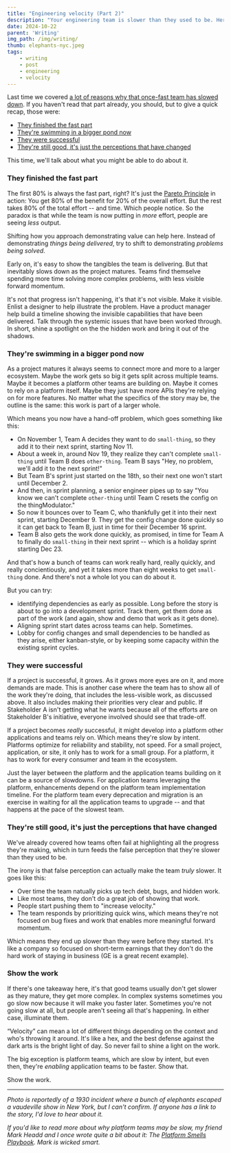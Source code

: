 ```yaml
---
title: "Engineering velocity (Part 2)"
description: "Your engineering team is slower than they used to be. Here's what to do about it."
date: 2024-10-22
parent: 'Writing'
img_path: /img/writing/
thumb: elephants-nyc.jpeg
tags:
    - writing
    - post
    - engineering
    - velocity
---
```


Last time we covered [a lot of reasons why that once-fast team has slowed down](/engineering-velocity/). If you haven't read that part already, you should, but to give a quick recap, those were:

- [They finished the fast part](/engineering-velocity/#they-finished-the-fast-part)
- [They're swimming in a bigger pond now](/engineering-velocity/#theyre-swimming-in-a-bigger-pond-now)
- [They were successful](/engineering-velocity/#they-were-good-lets-throw-a-party)
- [They're still good, it's just the perceptions that have changed](/engineering-velocity/#this-is-still-a-good-team)

This time, we'll talk about what you might be able to do about it.

### They finished the fast part
The first 80% is always the fast part, right? It's just the [Pareto Principle](https://conceptually.org/concepts/pareto-principle) in action: You get 80% of the benefit for 20% of the overall effort. But the rest takes 80% of the total effort -- and time. Which people notice. So the paradox is that while the team is now putting in _more_ effort, people are seeing _less_ output.

Shifting how you approach demonstrating value can help here. Instead of demonstrating _things being delivered_, try to shift to demonstrating _problems being solved_. 

Early on, it's easy to show the tangibles the team is delivering. But that inevitably slows down as the project matures. Teams find themselve spending more time solving more complex problems, with less visible forward momentum.

It's not that progress isn't happening, it's that it's not visible. Make it visible. Enlist a designer to help illustrate the problem. Have a product manager help build a timeline showing the invisible capabilities that have been delivered. Talk through the systemic issues that have been worked through. In short, shine a spotlight on the the hidden work and bring it out of the shadows.

### They're swimming in a bigger pond now
As a project matures it always seems to connect more and more to a larger ecosystem. Maybe the work gets so big it gets split across multiple teams. Maybe it becomes a platform other teams are building on. Maybe it comes to rely on a platform itself. Maybe they just have more APIs they're relying on for more features. No matter what the specifics of the story may be, the outline is the same: this work is part of a larger whole.

Which means you now have a hand-off problem, which goes something like this:

- On November 1, Team A decides they want to do `small-thing`, so they add it to their next sprint, starting Nov 11.
- About a week in, around Nov 19, they realize they can't complete `small-thing` until Team B does `other-thing`. Team B says "Hey, no problem, we'll add it to the next sprint!"
- But Team B's sprint just started on the 18th, so their next one won't start until December 2.
- And then, in sprint planning, a senior engineer pipes up to say "You know we can't complete `other-thing` until Team C resets the config on the thingModulator."
- So now it bounces over to Team C, who thankfully get it into their next sprint, starting December 9. They get the config change done quickly so it can get back to Team B, just in time for their December 16 sprint. 
- Team B also gets the work done quickly, as promised, in time for Team A to finally do `small-thing` in their next sprint -- which is a holiday sprint starting Dec 23.

And that's how a bunch of teams can work really hard, really quickly, and really concientiously, and yet it takes more than eight weeks to get `small-thing` done. And there's not a whole lot you can do about it.

But you can try:
- identifying dependencies as early as possible. Long before the story is about to go into a development sprint. Track them, get them done as part of the work (and again, show and demo that work as it gets done).
- Aligning sprint start dates across teams can help. Sometimes.
- Lobby for config changes and small dependencies to be handled as they arise, either kanban-style, or by keeping some capacity within the existing sprint cycles.

### They were successful
If a project is successful, it grows. As it grows more eyes are on it, and more demands are made. This is another case where the team has to show all of the work they're doing, that includes the less-visible work, as discussed above. It also includes making their priorities very clear and public. If Stakeholder A isn't getting what he wants because all of the efforts are on Stakeholder B's initiative, everyone involved should see that trade-off.

If a project becomes _really_ successful, it might develop into a platform other applications and teams rely on. Which means they're slow by intent. Platforms optimize for reliability and stability, not speed. For a small project, application, or site, it only has to work for a small group. For a platform, it has to work for every consumer and team in the ecosystem.

Just the layer between the platform and the application teams building on it can be a source of slowdowns. For application teams leveraging the platform, enhancements depend on the platform team implementation timeline. For the platform team every deprecation and migration is an exercise in waiting for all the application teams to upgrade -- and that happens at the pace of the slowest team. 


### They're still good, it's just the perceptions that have changed

We've already covered how teams often fail at highlighting all the progress they're making, which in turn feeds the false perception that they're slower than they used to be. 

The irony is that false perception can actually make the team _truly_ slower.  It goes like this: 

- Over time the team natually picks up tech debt, bugs, and hidden work. 
- Like most teams, they don't do a great job of showing that work. 
- People start pushing them to "increase velocity."
- The team responds by prioritizing quick wins, which means they're not focused on bug fixes and work that enables more meaningful forward momentum.

Which means they end up slower than they were before they started. It's like a company so focused on short-term earnings that they don't do the hard work of staying in business (GE is a great recent example).

### Show the work

If there's one takeaway here, it's that good teams usually don't get slower as they mature, they get more complex. In complex systems sometimes you go slow now because it will make you faster later. Sometimes you're not going slow at all, but people aren't seeing all that's happening. In either case, illuminate them.

“Velocity” can mean a lot of different things depending on the context and who's throwing it around. It's like a hex, and the best defense against the dark arts is the bright light of day. So never fail to shine a light on the work.

The big exception is platform teams, which are slow by intent, but even then, they're _enabling_ application teams to be faster. Show that.

Show the work.


-------------------------------------------


_Photo is reportedly of a 1930 incident where a bunch of elephants escaped a vaudeville show in New York, but I can't confirm. If anyone has a link to the story, I'd love to hear about it._

_If you'd like to read more about why platform teams may be slow, my friend Mark Headd and I once wrote quite a bit about it: The [Platform Smells Playbook](https://adhoc.team/platform-smells/). Mark is wicked smart._